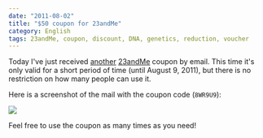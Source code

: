 ```yaml
---
date: "2011-08-02"
title: "$50 coupon for 23andMe"
category: English
tags: 23andMe, coupon, discount, DNA, genetics, reduction, voucher
---
```


Today I've just received [
another]({filename}/2008/give-away-of-the-day-free-23andme-100-vouchers.md)
[23andMe](https://www.23andme.com) coupon by email. This time it's only valid
for a short period of time (until August 9, 2011), but there is no restriction
on how many people can use it.

Here is a screenshot of the mail with the coupon code (`8WR9U9`):

![]({attach}23-and-me-50-dollars-coupon.png)

Feel free to use the coupon as many times as you need!
